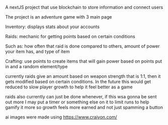 A nextJS project that use blockchain to store information and connect users

The project is an adventure game with 3 main page

Inventory: displays stats about your accounts

Raids: mechanic for getting points based on certain conditions

Such as: how often that raid is done compared to others, amount of power your item has, and type of item

Crafting: use points to create items that will gain power based on points put in and a random element/type

currently raids give an amount based on weapon strength that is 1:1, then it gets modified based on certain conditions. In the future this would get reduced to slow player growth to help it feel better as a game

raids also currently can just be done whenever, if this wsa gonna be sent out more I may put a timer or something else on it to limit runs to help gamify it more so growth feels more earned and not just spamming a button

ai images were made using https://www.craiyon.com/